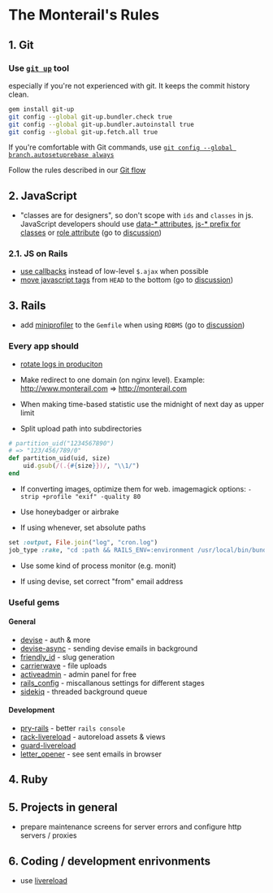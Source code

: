 The Monterail's Rules
=====

## 1. Git

### Use [`git up`](https://github.com/aanand/git-up) tool

especially if you're not experienced with git. It keeps the commit history clean.

```bash
gem install git-up
git config --global git-up.bundler.check true
git config --global git-up.bundler.autoinstall true
git config --global git-up.fetch.all true
```

If you're comfortable with Git commands, use [`git config --global branch.autosetuprebase always`](http://blog.aplikacja.info/2010/11/git-pull-rebase-by-default/)

Follow the rules described in our [Git flow](GIT.md)

## 2. JavaScript

* "classes are for designers", so don't scope with `ids` and `classes` in js. JavaScript developers should use [data-* attributes](http://roytomeij.com/2012/dont-use-class-names-to-find-HTML-elements-with-JS.html), [js-* prefix for classes](http://coderwall.com/p/qktuzw) or [role attribute](https://github.com/kossnocorp/role) (go to [discussion](https://github.com/monterail/rules/pull/4))

### 2.1. JS on Rails

* [use callbacks](https://gist.github.com/3019231) instead of low-level `$.ajax` when possible
* [move javascript tags](https://github.com/rails/rails/pull/7888) from `HEAD` to the bottom (go to [discussion](https://github.com/monterail/rules/pull/2))

## 3. Rails

* add [miniprofiler](http://railscasts.com/episodes/368-miniprofiler) to the `Gemfile` when using `RDBMS` (go to [discussion](https://github.com/monterail/rules/pull/3))

### Every app should

* [rotate logs in produciton](http://www.stackednotion.com/blog/2011/09/12/how-to-setup-log-rotation-for-rails-apps/)

* Make redirect to one domain (on nginx level).
  Example: http://www.monterail.com => http://monterail.com

* When making time-based statistic use the midnight of next day as upper limit

* Split upload path into subdirectories
```ruby
# partition_uid("1234567890")
# => "123/456/789/0"
def partition_uid(uid, size)
    uid.gsub(/(.{#{size}})/, "\\1/")
end
```

* If converting images, optimize them for web. imagemagick options: `-strip +profile "exif" -quality 80`

* Use honeybadger or airbrake

* If using whenever, set absolute paths
```ruby
set :output, File.join("log", "cron.log")
job_type :rake, "cd :path && RAILS_ENV=:environment /usr/local/bin/bundle exec rake :task :output"
```

* Use some kind of process monitor (e.g. monit)

* If using devise, set correct "from" email address


### Useful gems

#### General

* [devise](https://github.com/plataformatec/devise) - auth & more
* [devise-async](https://github.com/mhfs/devise-async) - sending devise emails in background
* [friendly_id](https://github.com/norman/friendly_id) - slug generation
* [carrierwave](https://github.com/jnicklas/carrierwave) - file uploads
* [activeadmin](http://activeadmin.io) - admin panel for free
* [rails_config](https://github.com/railsjedi/rails_config) - miscallanous settings for different stages
* [sidekiq](http://mperham.github.com/sidekiq/) - threaded background queue

#### Development

* [pry-rails](https://github.com/rweng/pry-rails) - better `rails console`
* [rack-livereload](https://github.com/johnbintz/rack-livereload) - autoreload assets & views
* [guard-livereload](https://github.com/guard/guard-livereload)
* [letter_opener](https://github.com/ryanb/letter_opener) - see sent emails in browser

## 4. Ruby

## 5. Projects in general

* prepare maintenance screens for server errors and configure http servers / proxies

## 6. Coding / development enrivonments

* use [livereload](https://gist.github.com/653bb4d039adcf7f35b3)


